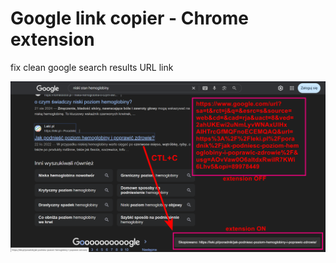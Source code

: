 # Google link copier - Chrome extension

fix clean google search results URL link

![googlelink.png](images/googlelink.png)

